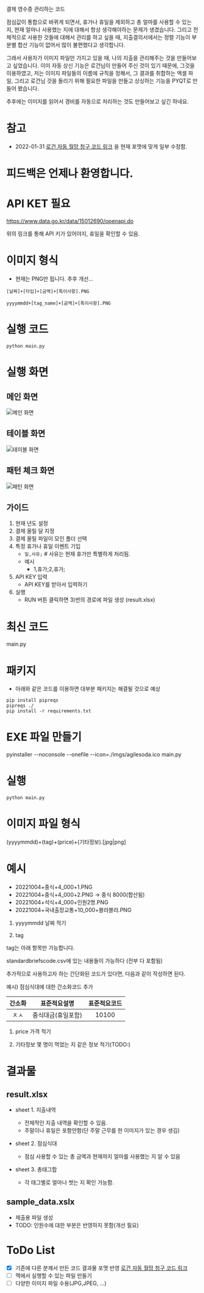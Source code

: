 
결제 영수증 관리하는 코드

점심값이 통합으로 바뀌게 되면서, 휴가나 휴일을 제외하고 총 얼마를 사용할 수 있는 지, 현재 얼마나 사용했는 지에 대해서 항상 생각해야하는 문제가 생겼습니다.
그리고 전체적으로 사용한 것들에 대해서 관리를 하고 싶을 때, 지출결의서에서는 정렬 기능이 부분별 합산 기능이 없어서 많이 불편했다고 생각합니다.

그래서 사용자가 이미지 파일만 가지고 있을 때, 나의 지출을 관리해주는 것을 만들어보고 싶었습니다.
이미 자동 상신 기능은 로건님이 만들어 주신 것이 있기 때문에, 그것을 이용하였고, 저는 이미지 파일들의 이름에 규칙을 정해서,
그 결과를 취합하는 엑셀 파일, 그리고 로건님 것을 돌리기 위해 필요한 파일을 만들고 상싱하는 기능을 PYQT로 만들어 봤습니다.

추후에는 이미지를 읽어서 경비를 자동으로 처리하는 것도 만들어보고 싶긴 하네요.

# 참고

- 2022-01-31 [로건 자동 월망 청구 코드 링크](https://github.com/hotorch/acc_contents_selenium) 을 현재 포맷에 맞게 일부 수정함.


# 피드백은 언제나 환영합니다.


# API KET 필요

https://www.data.go.kr/data/15012690/openapi.do

위의 링크를 통해 API 키가 있어야지, 휴일을 확인할 수 있음.

# 이미지 형식 

- 현재는 PNG만 됩니다. 추후 개선...

`[날짜]+[타입]+[금액]+[특이사항].PNG`

`yyyymmdd+[tag_name]+[금액]+[특이사항].PNG`




# 실행 코드

```
python main.py
```

# 실행 화면

## 메인 화면

![메인 화면](./imgs/main.PNG)


## 테이블 화면

![테이블 화면](./imgs/table.PNG)


## 패턴 체크 화면

![패턴 화면](./imgs/pattern.PNG)

## 가이드 

1. 현재 년도 설정
2. 결제 올릴 달 지정
3. 결제 올릴 파일이 모인 폴더 선택
4. 특정 휴가나 휴일 이벤트 기입 
    - `일,사유;` # 사유는 현재 휴가만 특별하게 처리됨.
    - 예시
        - 1,휴가;2,휴가;
5. API KEY 입력
    - API KEY를 받아서 입력하기
6. 실행
    - RUN 버튼 클릭하면 3)번의 경로에 파일 생성 (result.xlsx)


# 최신 코드
main.py

# 패키지

- 아래와 같은 코드를 이용하면 대부분 패키지는 해결될 것으로 예상

```
pip install pipreqs
pipreqs ./
pip install -r requirements.txt
```

# EXE 파일 만들기
pyinstaller --noconsole --onefile --icon=./imgs/agilesoda.ico main.py
# 실행

```
python main.py
```

# 이미지 파일 형식

(yyyymmdd)+(tag)+(price)+(기타정보).[jpg|png]

# 예시

- 20221004+중식+4_000+1.PNG
- 20221004+중식+4_000+2.PNG 
  ->  중식 8000(합산됨)
- 20221004+석식+4_000+인원2명.PNG
- 20221004+국내출장교통+10_000+블라블라.PNG


1. yyyymmdd
날짜 적기

1. tag 

tag는 아래 항목만 가능합니다.

standardbriefscode.csv에 있는 내용들이 가능하다 (전부 다 포함됨)

추가적으로 사용하고자 하는 간단화된 코드가 있다면, 다음과 같이 작성하면 된다.

예시) 점심식대에 대한 간소화코드 추가

|간소화|표준적요설명|표준적요코드|
|:---:|:---:|:---:|
|ㅈㅅ|중식대금(휴일포함)|10100|



1. price
가격 적기

1. 기타정보
몇 명이 먹었는 지 같은 정보 적기(TODO:)


# 결과물

## result.xlsx

- sheet 1. 지출내역
  - 전체적인 지출 내역을 확인할 수 있음.
  - 주말이나 휴일은 포함안함(단 주말 근무를 한 이미지가 있는 경우 생김)

- sheet 2. 점심식대
  - 점심 사용할 수 있는 총 금액과 현재까지 얼마를 사용했는 지 알 수 있음
- sheet 3. 총태그합
  - 각 태그별로 얼마나 썻는 지 확인 가능함.
## sample_data.xslx

- 제출용 파일 생성 
- TODO: 인원수에 대한 부분은 반영하지 못함(개선 필요)
# ToDo List

- [x] 기존에 다른 분께서 만든 코드 결과물 포맷 반영 [로건 자동 월망 청구 코드 링크](https://github.com/hotorch/acc_contents_selenium)
- [ ] 맥에서 실행할 수 있는 파일 만들기
- [ ] 다양한 이미지 파일 수용(JPG,JPEG, ...)

